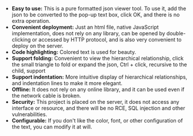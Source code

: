 + **Easy to use:** This is a pure formatted json viewer tool. To use it, add the json to be converted to the pop-up text box, click OK, and there is no extra operation.
+ **Convenient deployment:** Just an html file, native JavaScript implementation, does not rely on any library, can be opened by double-clicking or accessed by HTTP protocol, and is also very convenient to deploy on the server.
+ **Code highlighting:** Colored text is used for beauty.
+ **Support folding:** Convenient to view the hierarchical relationship, click the small triangle to fold or expand the json, Ctrl + click, recursive to the child, support
+ **Support indentation:** More intuitive display of hierarchical relationships, and indentation lines to make it more elegant.
+ **Offline:** It does not rely on any online library, and it can be used even if the network cable is broken.
+ **Security:** This project is placed on the server, it does not access any interface or resource, and there will be no RCE, SQL injection and other vulnerabilities.
+ **Configurable:** If you don't like the color, font, or other configuration of the text, you can modify it at will.
